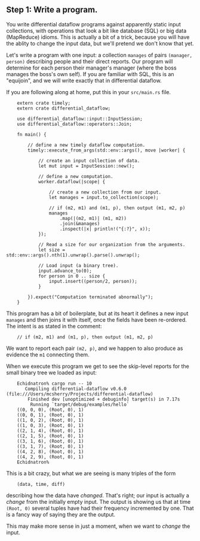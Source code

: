 ## Step 1: Write a program.

You write differential dataflow programs against apparently static input collections, with operations that look a bit like database (SQL) or big data (MapReduce) idioms. This is actually a bit of a trick, because you will have the ablity to change the input data, but we'll pretend we don't know that yet.

Let's write a program with one input: a collection `manages` of pairs `(manager, person)` describing people and their direct reports. Our program will determine for each person their manager's manager (where the boss manages the boss's own self). If you are familiar with SQL, this is an "equijoin", and we will write exactly that in differential dataflow.

If you are following along at home, put this in your `src/main.rs` file.

```rust,no_run
    extern crate timely;
    extern crate differential_dataflow;

    use differential_dataflow::input::InputSession;
    use differential_dataflow::operators::Join;

    fn main() {

        // define a new timely dataflow computation.
        timely::execute_from_args(std::env::args(), move |worker| {

            // create an input collection of data.
            let mut input = InputSession::new();

            // define a new computation.
            worker.dataflow(|scope| {

                // create a new collection from our input.
                let manages = input.to_collection(scope);

                // if (m2, m1) and (m1, p), then output (m1, m2, p)
                manages
                    .map(|(m2, m1)| (m1, m2))
                    .join(&manages)
                    .inspect(|x| println!("{:?}", x));
            });

            // Read a size for our organization from the arguments.
            let size = std::env::args().nth(1).unwrap().parse().unwrap();

            // Load input (a binary tree).
            input.advance_to(0);
            for person in 0 .. size {
                input.insert((person/2, person));
            }

        }).expect("Computation terminated abnormally");
    }
```

This program has a bit of boilerplate, but at its heart it defines a new input `manages` and then joins it with itself, once the fields have been re-ordered. The intent is as stated in the comment:

```rust,no_run
    // if (m2, m1) and (m1, p), then output (m1, m2, p)
```

We want to report each pair `(m2, p)`, and we happen to also produce as evidence the `m1` connecting them.

When we execute this program we get to see the skip-level reports for the small binary tree we loaded as input:

        Echidnatron% cargo run -- 10
           Compiling differential-dataflow v0.6.0 (file:///Users/mcsherry/Projects/differential-dataflow)
            Finished dev [unoptimized + debuginfo] target(s) in 7.17s
             Running `target/debug/examples/hello`
        ((0, 0, 0), (Root, 0), 1)
        ((0, 0, 1), (Root, 0), 1)
        ((1, 0, 2), (Root, 0), 1)
        ((1, 0, 3), (Root, 0), 1)
        ((2, 1, 4), (Root, 0), 1)
        ((2, 1, 5), (Root, 0), 1)
        ((3, 1, 6), (Root, 0), 1)
        ((3, 1, 7), (Root, 0), 1)
        ((4, 2, 8), (Root, 0), 1)
        ((4, 2, 9), (Root, 0), 1)
        Echidnatron%

This is a bit crazy, but what we are seeing is many triples of the form

        (data, time, diff)

describing how the data have *changed*. That's right; our input is actually a *change* from the initially empty input. The output is showing us that at time `(Root, 0)` several tuples have had their frequency incremented by one. That is a fancy way of saying they are the output.

This may make more sense in just a moment, when we want to *change* the input.